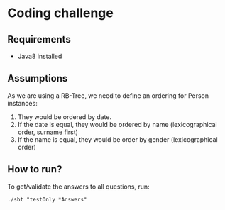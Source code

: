 # Coding challenge

## Requirements

- Java8 installed

## Assumptions

As we are using a RB-Tree, we need to define an ordering for Person instances:

1. They would be ordered by date.
2. If the date is equal, they would be ordered by name (lexicographical order, surname first)
3. If the name is equal, they would be order by gender (lexicographical order)

## How to run?

To get/validate the answers to all questions, run:

`./sbt "testOnly *Answers"`
